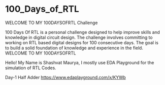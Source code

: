 # 100_Days_of_RTL
WELCOME TO MY 100DAYSOFRTL Challenge

100 Days Of RTL is a personal challenge designed to help improve skills and knowledge in digital circuit design. The challenge involves committing to working on RTL based digital designs for 100 consecutive days. The goal is to build a solid foundation of knowledge and experience in the field.
WELCOME TO MY 100DAYSOFRTL

Hello! My Name is Shashvat Maurya, I mostly use EDA Playground for the simulation of RTL Codes.


Day-1 Half Adder  https://www.edaplayground.com/x/KYWb
